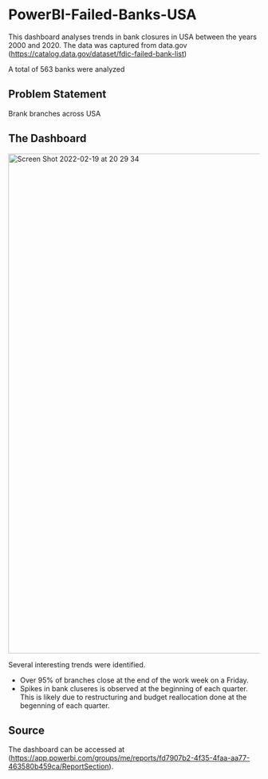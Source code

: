 # PowerBI-Failed-Banks-USA

This dashboard analyses trends in bank closures in USA between the years 2000 and 2020. The data was captured from data.gov (https://catalog.data.gov/dataset/fdic-failed-bank-list)

A total of 563 banks were analyzed

## Problem Statement
Brank branches across USA 


## The Dashboard
<img width="1003" alt="Screen Shot 2022-02-19 at 20 29 34" src="https://user-images.githubusercontent.com/92747557/154824841-223e244a-241f-4a15-94e1-f09ead279a62.png">


Several interesting trends were identified. 
- Over 95% of branches close at the end of the work week on a Friday. 
- Spikes in bank cluseres is observed at the beginning of each quarter. This is likely due to restructuring and budget reallocation done at the begenning of each quarter. 

## Source

The dashboard can be accessed at (https://app.powerbi.com/groups/me/reports/fd7907b2-4f35-4faa-aa77-463580b459ca/ReportSection). 
